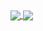 <!--
**JamesHovious/JamesHovious** is a ✨ _special_ ✨ repository because its `README.md` (this file) appears on your GitHub profile.

Here are some ideas to get you started:

- 🔭 I’m currently working on ...
- 🌱 I’m currently learning ...
- 👯 I’m looking to collaborate on ...
- 🤔 I’m looking for help with ...
- 💬 Ask me about ...
- 📫 How to reach me: ...
- 😄 Pronouns: ...
- ⚡ Fun fact: ...
-->

<a href="https://github.com/JamesHovious">
  <img align="center" src="https://github-readme-stats.vercel.app/api?username=JamesHovious&theme=merko" />
</a>
<a href="https://github.com/JamesHovious">
  <img align="center" src="https://github-readme-stats.vercel.app/api/top-langs/?username=JamesHovious&hide=C,makefile,c%2B%2B,shell,assembly,java,perl&theme=merko" />
</a>
